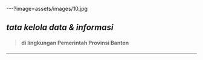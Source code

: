 ---?image=assets/images/10.jpg
## *tata kelola data & informasi*
> #### di lingkungan Pemerintah Provinsi Banten
---


